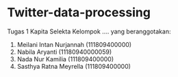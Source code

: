 # Twitter-data-processing
Tugas 1 Kapita Selekta Kelompok ....
yang beranggotakan:
1. Meilani Intan Nurjannah (111809400000)
2. Nabila Aryanti (11180940000059)
3. Nada Nur Kamilia (111809400000)
4. Sasthya Ratna Meyrella (111809400000)
